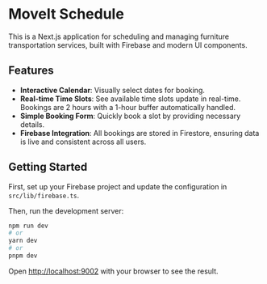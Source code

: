 # MoveIt Schedule

This is a Next.js application for scheduling and managing furniture transportation services, built with Firebase and modern UI components.

## Features

- **Interactive Calendar**: Visually select dates for booking.
- **Real-time Time Slots**: See available time slots update in real-time. Bookings are 2 hours with a 1-hour buffer automatically handled.
- **Simple Booking Form**: Quickly book a slot by providing necessary details.
- **Firebase Integration**: All bookings are stored in Firestore, ensuring data is live and consistent across all users.

## Getting Started

First, set up your Firebase project and update the configuration in `src/lib/firebase.ts`.

Then, run the development server:

```bash
npm run dev
# or
yarn dev
# or
pnpm dev
```

Open [http://localhost:9002](http://localhost:9002) with your browser to see the result.
